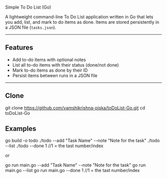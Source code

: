 Simple To Do List (Go)

A lightweight command-line To Do List application written in Go that lets you add, list, and mark to do items as done. Items are stored persistently in a JSON file (`tasks.json`).

--------------------------------------------------------
## Features

- Add to-do items with optional notes
- List all to-do items with their status (done/not done)
- Mark to-do items as done by their ID
- Persist items between runs in a JSON file

--------------------------------------------------------

## Clone
git clone https://github.com/vamshikrishna-piska/toDoList-Go.git
cd toDoList-Go

## Examples
go build -o todo
./todo --add "Task Name" --note "Note for the task"
./todo --list
./todo --done 1 //1 = the tast number/index

or

go run main.go --add "Task Name" --note "Note for the task"
go run main.go --list
go run main.go --done 1 //1 = the tast number/index
